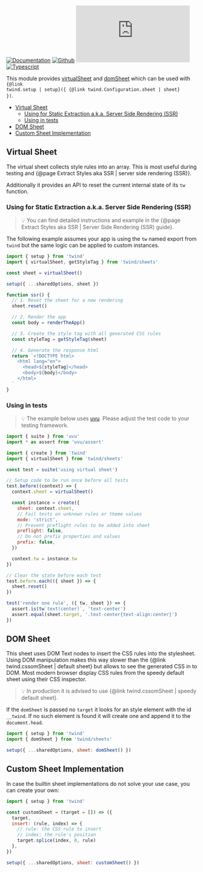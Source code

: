 [![Documentation](https://flat.badgen.net/badge/icon/Documentation?icon=awesome&label)](https://twind.dev/docs/modules/twind_sheets.html)
[![Github](https://flat.badgen.net/badge/icon/tw-in-js%2Ftwind%2Fsrc%2Fsheets?icon=github&label)](https://github.com/tw-in-js/twind/tree/main/src/sheets)
[![Module Size](https://flat.badgen.net/badgesize/brotli/https:/unpkg.com/twind/sheets/sheets.js?icon=jsdelivr&label&color=blue&cache=10800)](https://unpkg.com/twind/sheets/sheets.js 'brotli module size')
[![Typescript](https://flat.badgen.net/badge/icon/included?icon=typescript&label)](https://unpkg.com/browse/twind/sheets/sheets.d.ts)

This module provides [virtualSheet](#virtual-sheet) and [domSheet](#dom-sheet) which can be used with <code>{@link twind.setup | setup}({ {@link twind.Configuration.sheet | sheet} })</code>.

<!-- START doctoc generated TOC please keep comment here to allow auto update -->
<!-- DON'T EDIT THIS SECTION, INSTEAD RE-RUN doctoc TO UPDATE -->

- [Virtual Sheet](#virtual-sheet)
  - [Using for Static Extraction a.k.a. Server Side Rendering (SSR)](#using-for-static-extraction-aka-server-side-rendering-ssr)
  - [Using in tests](#using-in-tests)
- [DOM Sheet](#dom-sheet)
- [Custom Sheet Implementation](#custom-sheet-implementation)

<!-- END doctoc generated TOC please keep comment here to allow auto update -->

## Virtual Sheet

The virtual sheet collects style rules into an array. This is most useful during testing and {@page Extract Styles aka SSR | server side rendering (SSR)}.

Additionally it provides an API to reset the current internal state of its `tw` function.

### Using for Static Extraction a.k.a. Server Side Rendering (SSR)

> 💡 You can find detailed instructions and example in the {@page Extract Styles aka SSR | Server Side Rendering (SSR) guide}.

The following example assumes your app is using the `tw` named export from `twind`
but the same logic can be applied to custom instances.

```js
import { setup } from 'twind'
import { virtualSheet, getStyleTag } from 'twind/sheets'

const sheet = virtualSheet()

setup({ ...sharedOptions, sheet })

function ssr() {
  // 1. Reset the sheet for a new rendering
  sheet.reset()

  // 2. Render the app
  const body = renderTheApp()

  // 3. Create the style tag with all generated CSS rules
  const styleTag = getStyleTag(sheet)

  // 4. Generate the response html
  return `<!DOCTYPE html>
    <html lang="en">
      <head>${styleTag}</head>
      <body>${body}</body>
    </html>
  `
}
```

### Using in tests

> 💡 The example below uses [uvu](https://github.com/lukeed/uvu). Please adjust the test code to your testing framework.

```js
import { suite } from 'uvu'
import * as assert from 'uvu/assert'

import { create } from 'twind'
import { virtualSheet } from 'twind/sheets'

const test = suite('using virtual sheet')

// Setup code to be run once before all tests
test.before((context) => {
  context.sheet = virtualSheet()

  const instance = create({
    sheet: context.sheet,
    // Fail tests on unknown rules or theme values
    mode: 'strict',
    // Prevent preflight rules to be added into sheet
    preflight: false,
    // Do not prefix properties and values
    prefix: false,
  })

  context.tw = instance.tw
})

// Clear the state before each test
test.before.each(({ sheet }) => {
  sheet.reset()
})

test('render one rule', ({ tw, sheet }) => {
  assert.is(tw`text(center)`, 'text-center')
  assert.equal(sheet.target, '.text-center{text-align:center}')
})
```

## DOM Sheet

This sheet uses DOM Text nodes to insert the CSS rules into the stylesheet. Using DOM manipulation makes this way slower than the {@link twind.cssomSheet | default sheet} but allows to see the generated CSS in to DOM. Most modern browser display CSS rules from the speedy default sheet using their CSS inspector.

> 💡 In production it is advised to use {@link twind.cssomSheet | speedy default sheet}.

If the `domSheet` is passed no `target` it looks for an style element with the id `__twind`. If no such element is found it will create one and append it to the `document.head`.

```js
import { setup } from 'twind'
import { domSheet } from 'twind/sheets'

setup({ ...sharedOptions, sheet: domSheet() })
```

## Custom Sheet Implementation

In case the builtin sheet implementations do not solve your use case, you can create your own:

```js
import { setup } from 'twind'

const customSheet = (target = []) => ({
  target,
  insert: (rule, index) => {
    // rule: the CSS rule to insert
    // index: the rule's position
    target.splice(index, 0, rule)
  },
})

setup({ ...sharedOptions, sheet: customSheet() })
```
